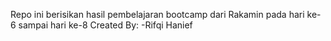 Repo ini berisikan hasil pembelajaran bootcamp dari Rakamin pada hari ke-6 sampai hari ke-8
Created By:
-Rifqi Hanief
